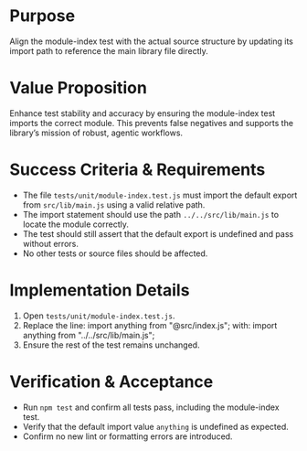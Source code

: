 # Purpose
Align the module-index test with the actual source structure by updating its import path to reference the main library file directly.

# Value Proposition
Enhance test stability and accuracy by ensuring the module-index test imports the correct module. This prevents false negatives and supports the library’s mission of robust, agentic workflows.

# Success Criteria & Requirements

* The file `tests/unit/module-index.test.js` must import the default export from `src/lib/main.js` using a valid relative path.
* The import statement should use the path `../../src/lib/main.js` to locate the module correctly.
* The test should still assert that the default export is undefined and pass without errors.
* No other tests or source files should be affected.

# Implementation Details

1. Open `tests/unit/module-index.test.js`.
2. Replace the line:
   import anything from "@src/index.js";
   with:
   import anything from "../../src/lib/main.js";
3. Ensure the rest of the test remains unchanged.

# Verification & Acceptance

* Run `npm test` and confirm all tests pass, including the module-index test.
* Verify that the default import value `anything` is undefined as expected.
* Confirm no new lint or formatting errors are introduced.
